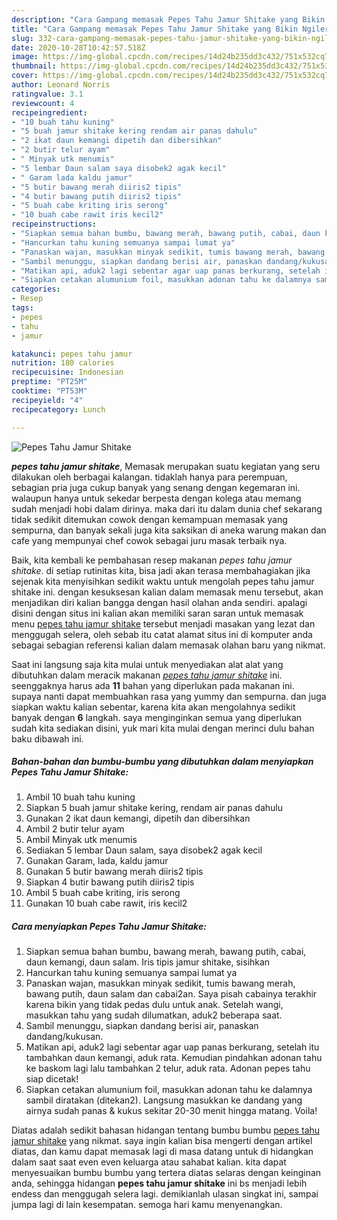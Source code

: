 ```yaml
---
description: "Cara Gampang memasak Pepes Tahu Jamur Shitake yang Bikin Ngiler"
title: "Cara Gampang memasak Pepes Tahu Jamur Shitake yang Bikin Ngiler"
slug: 332-cara-gampang-memasak-pepes-tahu-jamur-shitake-yang-bikin-ngiler
date: 2020-10-28T10:42:57.518Z
image: https://img-global.cpcdn.com/recipes/14d24b235dd3c432/751x532cq70/pepes-tahu-jamur-shitake-foto-resep-utama.jpg
thumbnail: https://img-global.cpcdn.com/recipes/14d24b235dd3c432/751x532cq70/pepes-tahu-jamur-shitake-foto-resep-utama.jpg
cover: https://img-global.cpcdn.com/recipes/14d24b235dd3c432/751x532cq70/pepes-tahu-jamur-shitake-foto-resep-utama.jpg
author: Leonard Norris
ratingvalue: 3.1
reviewcount: 4
recipeingredient:
- "10 buah tahu kuning"
- "5 buah jamur shitake kering rendam air panas dahulu"
- "2 ikat daun kemangi dipetih dan dibersihkan"
- "2 butir telur ayam"
- " Minyak utk menumis"
- "5 lembar Daun salam saya disobek2 agak kecil"
- " Garam lada kaldu jamur"
- "5 butir bawang merah diiris2 tipis"
- "4 butir bawang putih diiris2 tipis"
- "5 buah cabe kriting iris serong"
- "10 buah cabe rawit iris kecil2"
recipeinstructions:
- "Siapkan semua bahan bumbu, bawang merah, bawang putih, cabai, daun kemangi, daun salam. Iris tipis jamur shitake, sisihkan"
- "Hancurkan tahu kuning semuanya sampai lumat ya"
- "Panaskan wajan, masukkan minyak sedikit, tumis bawang merah, bawang putih, daun salam dan cabai2an. Saya pisah cabainya terakhir karena bikin yang tidak pedas dulu untuk anak. Setelah wangi, masukkan tahu yang sudah dilumatkan, aduk2 beberapa saat."
- "Sambil menunggu, siapkan dandang berisi air, panaskan dandang/kukusan."
- "Matikan api, aduk2 lagi sebentar agar uap panas berkurang, setelah itu tambahkan daun kemangi, aduk rata. Kemudian pindahkan adonan tahu ke baskom lagi lalu tambahkan 2 telur, aduk rata. Adonan pepes tahu siap dicetak!"
- "Siapkan cetakan alumunium foil, masukkan adonan tahu ke dalamnya sambil diratakan (ditekan2). Langsung masukkan ke dandang yang airnya sudah panas &amp; kukus sekitar 20-30 menit hingga matang. Voila!"
categories:
- Resep
tags:
- pepes
- tahu
- jamur

katakunci: pepes tahu jamur 
nutrition: 180 calories
recipecuisine: Indonesian
preptime: "PT25M"
cooktime: "PT53M"
recipeyield: "4"
recipecategory: Lunch

---
```



![Pepes Tahu Jamur Shitake](https://img-global.cpcdn.com/recipes/14d24b235dd3c432/751x532cq70/pepes-tahu-jamur-shitake-foto-resep-utama.jpg)

<b><i>pepes tahu jamur shitake</i></b>, Memasak merupakan suatu kegiatan yang seru dilakukan oleh berbagai kalangan. tidaklah hanya para perempuan, sebagian pria juga cukup banyak yang senang dengan kegemaran ini. walaupun hanya untuk sekedar berpesta dengan kolega atau memang sudah menjadi hobi dalam dirinya. maka dari itu dalam dunia chef sekarang tidak sedikit ditemukan cowok dengan kemampuan memasak yang sempurna, dan banyak sekali juga kita saksikan di aneka warung makan dan cafe yang mempunyai chef cowok sebagai juru masak terbaik nya.

Baik, kita kembali ke pembahasan resep makanan <i>pepes tahu jamur shitake</i>. di setiap rutinitas kita, bisa jadi akan terasa membahagiakan jika sejenak kita menyisihkan sedikit waktu untuk mengolah pepes tahu jamur shitake ini. dengan kesuksesan kalian dalam memasak menu tersebut, akan menjadikan diri kalian bangga dengan hasil olahan anda sendiri. apalagi disini dengan situs ini kalian akan memiliki saran saran untuk memasak menu <u>pepes tahu jamur shitake</u> tersebut menjadi masakan yang lezat dan menggugah selera, oleh sebab itu catat alamat situs ini di komputer anda sebagai sebagian referensi kalian dalam memasak olahan baru yang nikmat.




Saat ini langsung saja kita mulai untuk menyediakan alat alat yang dibutuhkan dalam meracik makanan <u><i>pepes tahu jamur shitake</i></u> ini. seenggaknya harus ada <b>11</b> bahan yang diperlukan pada makanan ini. supaya nanti dapat membuahkan rasa yang yummy dan sempurna. dan juga siapkan waktu kalian sebentar, karena kita akan mengolahnya sedikit banyak dengan <b>6</b> langkah. saya menginginkan semua yang diperlukan sudah kita sediakan disini, yuk mari kita mulai dengan merinci dulu bahan baku dibawah ini.

<!--inarticleads1-->

##### Bahan-bahan dan bumbu-bumbu yang dibutuhkan dalam menyiapkan Pepes Tahu Jamur Shitake:

1. Ambil 10 buah tahu kuning
1. Siapkan 5 buah jamur shitake kering, rendam air panas dahulu
1. Gunakan 2 ikat daun kemangi, dipetih dan dibersihkan
1. Ambil 2 butir telur ayam
1. Ambil  Minyak utk menumis
1. Sediakan 5 lembar Daun salam, saya disobek2 agak kecil
1. Gunakan  Garam, lada, kaldu jamur
1. Gunakan 5 butir bawang merah diiris2 tipis
1. Siapkan 4 butir bawang putih diiris2 tipis
1. Ambil 5 buah cabe kriting, iris serong
1. Gunakan 10 buah cabe rawit, iris kecil2




<!--inarticleads2-->

##### Cara menyiapkan Pepes Tahu Jamur Shitake:

1. Siapkan semua bahan bumbu, bawang merah, bawang putih, cabai, daun kemangi, daun salam. Iris tipis jamur shitake, sisihkan
1. Hancurkan tahu kuning semuanya sampai lumat ya
1. Panaskan wajan, masukkan minyak sedikit, tumis bawang merah, bawang putih, daun salam dan cabai2an. Saya pisah cabainya terakhir karena bikin yang tidak pedas dulu untuk anak. Setelah wangi, masukkan tahu yang sudah dilumatkan, aduk2 beberapa saat.
1. Sambil menunggu, siapkan dandang berisi air, panaskan dandang/kukusan.
1. Matikan api, aduk2 lagi sebentar agar uap panas berkurang, setelah itu tambahkan daun kemangi, aduk rata. Kemudian pindahkan adonan tahu ke baskom lagi lalu tambahkan 2 telur, aduk rata. Adonan pepes tahu siap dicetak!
1. Siapkan cetakan alumunium foil, masukkan adonan tahu ke dalamnya sambil diratakan (ditekan2). Langsung masukkan ke dandang yang airnya sudah panas &amp; kukus sekitar 20-30 menit hingga matang. Voila!




Diatas adalah sedikit bahasan hidangan tentang bumbu bumbu <u>pepes tahu jamur shitake</u> yang nikmat. saya ingin kalian bisa mengerti dengan artikel diatas, dan kamu dapat memasak lagi di masa datang untuk di hidangkan dalam saat saat even even keluarga atau sahabat kalian. kita dapat menyesuaikan bumbu bumbu yang tertera diatas selaras dengan keinginan anda, sehingga hidangan <b>pepes tahu jamur shitake</b> ini bs menjadi lebih endess dan menggugah selera lagi. demikianlah ulasan singkat ini, sampai jumpa lagi di lain kesempatan. semoga hari kamu menyenangkan.
